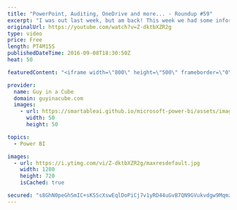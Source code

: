 ```yaml
---
title: "PowerPoint, Auditing, OneDrive and more... - Roundup #59"
excerpt: "I was out last week, but am back! This week we had some information on how to use OneDrive for Business with Power BI, using Power BI inside of PowerPoint along with service updates for Power BI including the new Javascript API.  Get Data From OneDrive for Business (@kpuls) http://www.excelguru.ca/blog/2016/09/07/get-data-from-onedrive-for-business/"
originalUrl: https://youtube.com/watch?v=Z-dktbXZR2g
type: video
price: Free
length: PT4M15S
publishedDateTime: 2016-09-08T18:30:50Z
heat: 50

featuredContent: "<iframe width=\"800\" height=\"500\" frameborder=\"0\" src=\"https://www.youtube.com/embed/Z-dktbXZR2g\" allow=\"accelerometer; autoplay; encrypted-media; gyroscope; picture-in-picture\" allowfullscreen></iframe>"

provider:
  name: Guy in a Cube
  domain: guyinacube.com
  images:
    - url: https://smartableai.github.io/microsoft-power-bi/assets/images/organizations/guyinacube.com-50x50.jpg
      width: 50
      height: 50

topics:
  - Power BI

images:
  - url: https://i.ytimg.com/vi/Z-dktbXZR2g/maxresdefault.jpg
    width: 1280
    height: 720
    isCached: true

secured: "s8GhN0peGhSmIC+sKSScXswEqlDoPiCj7v1yRD44uGvB7QN9GVukvdgw9MqmzampI15D9tRuNfcD+gsaVdhP2lDrBGcofJq0YFCgFmICAlB6J6PMexA5+bWiQhcLJZBpj5ZKphmVa3nUxRhSKx7eY3hu+zKcD1KL5Czf4HSfjdsC5gNqhXv+QhrDi4L6TRzUn97eIWA+IDMHi5lTIQxQENfFDr1vN/RTqXgHFt1rTec4NyG1ihqRCG700AOYH1j5Sq3Zv5wqKU+69J3zEvVOIuFaXKQwALgjSmVJ8JjklqE+Uhdr728lKma8BCka+e1ISf5IZHA7h+2R3gMYYhdctkBaDSJ0cpeMDt+jvopTxfkphRuiyh1ZBZgAgLhq3IRHvWU6Iu2Iy9Qxr7XJF+HOHlwHn80GKnucfh4YRNyV9z8=;Jt+TQnz83yWsJTOYrcoVXg=="
---
```



